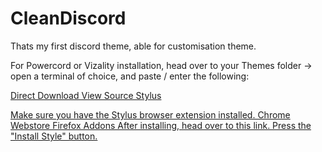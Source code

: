 # CleanDiscord
Thats my first discord theme, able for customisation theme.


For Powercord or Vizality installation, head over to your Themes folder -> open a terminal of choice, and paste / enter the following:


<a href="https://downgit.github.io/#/home?url=https://github.com/Troth99/CleanDiscord/blob/Download/Troth.theme.css" target="_blank" />

Direct Download
View Source
Stylus

Make sure you have the Stylus browser extension installed.
Chrome Webstore
Firefox Addons
After installing, head over to this link.
Press the "Install Style" button.

